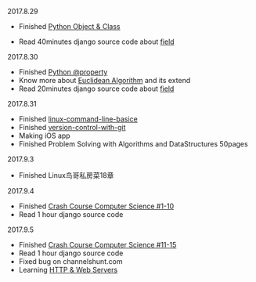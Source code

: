 2017.8.29
- Finished [Python Object & Class](https://www.programiz.com/python-programming/operator-overloading)

- Read 40minutes django source code about [field](https://github.com/django/django/blob/master/django/db/models/fields/__init__.py)

2017.8.30
- Finished [Python @property](https://www.programiz.com/python-programming/property)
- Know more about [Euclidean Algorithm](http://sites.math.rutgers.edu/~greenfie/gs2004/euclid.html) and its extend 
- Read 20minutes django source code about [field](https://github.com/django/django/blob/master/django/db/models/fields/__init__.py)

2017.8.31
- Finished [linux-command-line-basice](https://cn.udacity.com/course/linux-command-line-basics--ud595)
- Finished [version-control-with-git](https://cn.udacity.com/course/version-control-with-git--ud123) 
- Making iOS app
- Finished Problem Solving with Algorithms and DataStructures 50pages

2017.9.3
- Finished Linux鸟哥私房菜18章

2017.9.4
- Finished [Crash Course Computer Science #1-10](https://www.youtube.com/watch?v=nwDq4adJwzM&list=PL8dPuuaLjXtNlUrzyH5r6jN9ulIgZBpdo&index=11)
- Read 1 hour django source code

2017.9.5
- Finished [Crash Course Computer Science #11-15](https://www.youtube.com/watch?v=nwDq4adJwzM&list=PL8dPuuaLjXtNlUrzyH5r6jN9ulIgZBpdo&index=16)
- Read 1 hour django source code
- Fixed bug on channelshunt.com
- Learning [HTTP & Web Servers](https://classroom.udacity.com/courses/ud303/)
